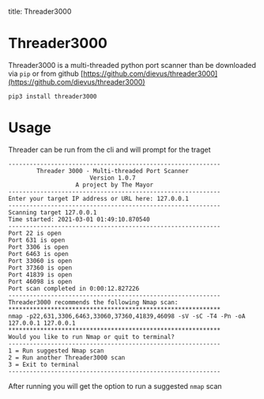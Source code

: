 title: Threader3000

# Threader3000


Threader3000 is a multi-threaded python port scanner than be downloaded via `pip` or from github [https://github.com/dievus/threader3000](https://github.com/dievus/threader3000)

```
pip3 install threader3000
```

# Usage

Threader can be run from the cli and will prompt for the traget

```
------------------------------------------------------------
        Threader 3000 - Multi-threaded Port Scanner          
                       Version 1.0.7                    
                   A project by The Mayor               
------------------------------------------------------------
Enter your target IP address or URL here: 127.0.0.1
------------------------------------------------------------
Scanning target 127.0.0.1
Time started: 2021-03-01 01:49:10.870540
------------------------------------------------------------
Port 22 is open
Port 631 is open
Port 3306 is open
Port 6463 is open
Port 33060 is open
Port 37360 is open
Port 41839 is open
Port 46098 is open
Port scan completed in 0:00:12.827226
------------------------------------------------------------
Threader3000 recommends the following Nmap scan:
************************************************************
nmap -p22,631,3306,6463,33060,37360,41839,46098 -sV -sC -T4 -Pn -oA 127.0.0.1 127.0.0.1
************************************************************
Would you like to run Nmap or quit to terminal?
------------------------------------------------------------
1 = Run suggested Nmap scan
2 = Run another Threader3000 scan
3 = Exit to terminal
------------------------------------------------------------
```

After running you will get the option to run a suggested `nmap` scan